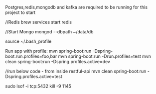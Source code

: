 Postgres,redis,mongodb and kafka are required to be running for this project to start



//Redis
brew services start redis

//Start Mongo
mongod --dbpath ~/data/db


source ~/.bash_profile

Run app with profile:
mvn spring-boot:run -Dspring-boot.run.profiles=foo,bar
mvn spring-boot:run -Drun.profiles=test
mvn clean spring-boot:run -Dspring.profiles.active=dev


//run below code - from inside restful-api
mvn clean spring-boot:run -Dspring.profiles.active=test


sudo lsof -i tcp:5432
kill -9 1145